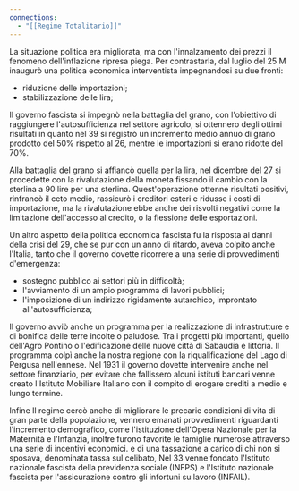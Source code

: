 ```yaml
---
connections:
  - "[[Regime Totalitario]]"
---
```

La situazione politica era migliorata, ma con l'innalzamento dei prezzi il fenomeno dell'inflazione ripresa piega. Per contrastarla, dal luglio del 25 M inaugurò una politica economica interventista impegnandosi su due fronti:
- riduzione delle importazioni;
- stabilizzazione delle lira;

Il governo fascista si impegnò nella battaglia del grano, con l'obiettivo di raggiungere l'autosufficienza nel settore agricolo, si ottennero degli ottimi risultati in quanto nel 39 si registrò un incremento medio annuo di grano prodotto del 50% rispetto al 26, mentre le importazioni si erano ridotte del 70%.

Alla battaglia del grano si affiancò quella per la lira, nel dicembre del 27 si procedette con la rivalutazione della moneta fissando il cambio con la sterlina a 90 lire per una sterlina. Quest'operazione ottenne risultati positivi, rinfrancò il ceto medio, rassicurò i creditori esteri e ridusse i costi di importazione, ma la rivalutazione ebbe anche dei risvolti negativi come la limitazione dell'accesso al credito, o la flessione delle esportazioni.

Un altro aspetto della politica economica fascista fu la risposta ai danni della crisi del 29, che se pur con un anno di ritardo, aveva colpito anche l'Italia, tanto che il governo dovette ricorrere a una serie di provvedimenti d'emergenza:
- sostegno pubblico ai settori più in difficoltà;
- l'avviamento di un ampio programma di lavori pubblici;
- l'imposizione di un indirizzo rigidamente autarchico, improntato all'autosufficienza;

Il governo avviò anche un programma per la realizzazione di infrastrutture e di bonifica delle terre incolte o paludose. Tra i progetti più importanti, quello dell'Agro Pontino o l'edificazione delle nuove città di Sabaudia e littoria. Il programma colpì anche la nostra regione con la riqualificazione del Lago di Pergusa nell'ennese. Nel 1931 il governo dovette intervenire anche nel settore finanziario, per evitare che fallissero alcuni istituti bancari venne creato l'Istituto Mobiliare Italiano con il compito di erogare crediti a medio e lungo termine.

 Infine Il regime cercò anche di migliorare le precarie condizioni di vita di gran parte della popolazione, vennero emanati provvedimenti riguardanti l'incremento demografico, come l'istituzione dell'Opera Nazionale per la Maternità e l'Infanzia, inoltre furono favorite le famiglie numerose attraverso una serie di incentivi economici. e di una tassazione a carico di chi non si sposava, denominata tassa sul celibato, Nel 33 venne fondato l'Istituto nazionale fascista della previdenza sociale (INFPS) e l'Istituto nazionale fascista per l'assicurazione contro gli infortuni su lavoro (INFAIL).